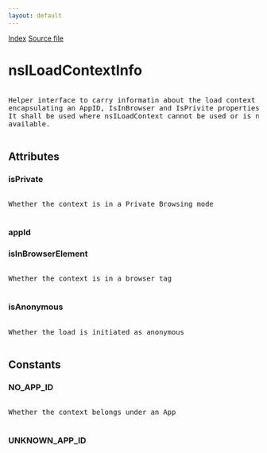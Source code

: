 ```yaml
---
layout: default
---
```

<div id='links'><a href="../index.html">Index</a>
<a href="http://dxr.mozilla.org/mozilla-central/source/netwerk/base/public/nsILoadContextInfo.idl">Source file</a>
</div>

# nsILoadContextInfo #
<pre>  
Helper interface to carry informatin about the load context  
encapsulating an AppID, IsInBrowser and IsPrivite properties.  
It shall be used where nsILoadContext cannot be used or is not  
available.  
  
</pre>
## Attributes ##

### isPrivate ###
<pre>  
Whether the context is in a Private Browsing mode  
  
</pre>
### appId ###

### isInBrowserElement ###
<pre>  
Whether the context is in a browser tag  
  
</pre>
### isAnonymous ###
<pre>  
Whether the load is initiated as anonymous  
  
</pre>
## Constants ##

### NO_APP_ID ###
<pre>  
Whether the context belongs under an App  
  
</pre>
### UNKNOWN_APP_ID ###
